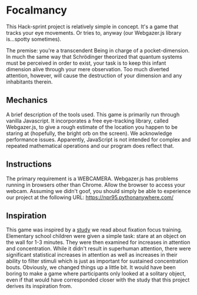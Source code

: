 # Focalmancy
This Hack-sprint project is relatively simple in concept. It's a game that tracks your eye movements. Or tries to, anyway (our Webgazer.js library is...spotty sometimes). 

The premise: you're a transcendent Being in charge of a pocket-dimension. In much the same way that Schrödinger theorized that quantum systems must be perceived in order to exist, your task is to keep this infant dimension alive through your mere observation. Too much diverted attention, however, will cause the destruction of your dimension and any inhabitants therein.

## Mechanics
A brief description of the tools used. This game is primarily run through vanilla Javascript. It incorporates a free eye-tracking library, called Webgazer.js, to give a rough estimate of the location you happen to be staring at (hopefully, the bright orb on the screen). We acknowledge performance issues. Apparently, JavaScript is not intended for complex and repeated mathematical operations and our program does reflect that.

## Instructions
The primary requirement is a WEBCAMERA. Webgazer.js has problems running in browsers other than Chrome. Allow the browser to access your webcam. Assuming we didn't goof, you should simply be able to experience our project at the following URL: https://npr95.pythonanywhere.com/

## Inspiration
This game was inspired by a [study](https://www.mdpi.com/1660-4601/17/13/4780) we read about fixation focus training. Elementary school children were given a simple task: stare at an object on the wall for 1-3 minutes. They were then examined for increases in attention and concentration. While it didn't result in superhuman attention, there were significant statistical increases in attention as well as increases in their ability to filter stimuli which is just as important for sustained concentration bouts. Obviously, we changed things up a little bit. It would have been boring to make a game where participants only looked at a solitary object, even if that would have corresponded closer with the study that this project derives its inspiration from.
